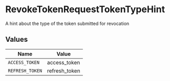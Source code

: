 # RevokeTokenRequestTokenTypeHint

A hint about the type of the token submitted for revocation


## Values

| Name            | Value           |
| --------------- | --------------- |
| `ACCESS_TOKEN`  | access_token    |
| `REFRESH_TOKEN` | refresh_token   |